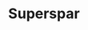 ---
title: "Superspar"
url: /donostia-san-sebastian/superspar-ametzagana-kalea/
shop: supermercado
---